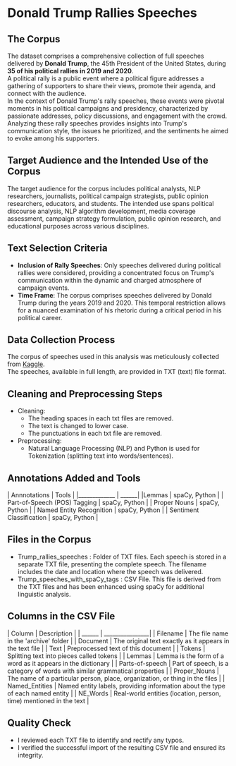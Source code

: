 # Donald Trump Rallies Speeches

## The Corpus
The dataset comprises a comprehensive collection of full speeches delivered by **Donald Trump**, the 45th President of the United States, during **35 of his political rallies in 2019 and 2020**.  
A political rally is a public event where a political figure addresses a gathering of supporters to share their views, promote their agenda, and connect with the audience.  
In the context of Donald Trump's rally speeches, these events were pivotal moments in his political campaigns and presidency, characterized by passionate addresses, policy discussions, and engagement with the crowd. Analyzing these rally speeches provides insights into Trump's communication style, the issues he prioritized, and the sentiments he aimed to evoke among his supporters.
## Target Audience and the Intended Use of the Corpus
The target audience for the corpus includes political analysts, NLP researchers, journalists, political campaign strategists, public opinion researchers, educators, and students. The intended use spans political discourse analysis, NLP algorithm development, media coverage assessment, campaign strategy formulation, public opinion research, and educational purposes across various disciplines.  
## Text Selection Criteria
- **Inclusion of Rally Speeches**: Only speeches delivered during political rallies were considered, providing a concentrated focus on Trump's communication within the dynamic and charged atmosphere of campaign events.  
- **Time Frame**: The corpus comprises speeches delivered by Donald Trump during the years 2019 and 2020. This temporal restriction allows for a nuanced examination of his rhetoric during a critical period in his political career.
## Data Collection Process
The corpus of speeches used in this analysis was meticulously collected from [Kaggle](https://www.kaggle.com/datasets/christianlillelund/donald-trumps-rallies).  
The speeches, available in full length, are provided in TXT (text) file format. 
## Cleaning and Preprocessing Steps
- Cleaning:
  - The heading spaces in each txt files are removed.
  - The text is changed to lower case.
  - The punctuations in each txt file are removed.
- Preprocessing:
  - Natural Language Processing (NLP) and Python is used for Tokenization (splitting text into words/sentences).  
## Annotations Added and Tools
| Annnotations | Tools |
|_____________ | ______|
|Lemmas | spaCy, Python | 
| Part-of-Speech (POS) Tagging | spaCy, Python |
| Proper Nouns | spaCy, Python |
| Named Entity Recognition | spaCy, Python |
| Sentiment Classification | spaCy, Python |
## Files in the Corpus
- Trump_rallies_speeches : Folder of TXT files. Each speech is stored in a separate TXT file, presenting the complete speech. The filename includes the date and location where the speech was delivered.
- Trump_speeches_with_spaCy_tags : CSV File. This file is derived from the TXT files and has been enhanced using spaCy for additional linguistic analysis.
## Columns in the CSV File
| Column | Description |
| ______ | ________________|
| Filename |  The file name in the 'archive' folder |
| Document | The original text exactly as it appears in the text file |
| Text | Preprocessed text of this document |
| Tokens | Splitting text into pieces called tokens |
| Lemmas | Lemma is the form of a word as it appears in the dictionary |
| Parts-of-speech | Part of speech, is a category of words with similar grammatical properties |
| Proper_Nouns | The name of a particular person, place, organization, or thing in the files | 
| Named_Entities | Named entity labels, providing information about the type of each named entity |
| NE_Words | Real-world entities (location, person, time) mentioned in the text |
## Quality Check
- I reviewed each TXT file to identify and rectify any typos.
- I verified the successful import of the resulting CSV file and ensured its integrity.
